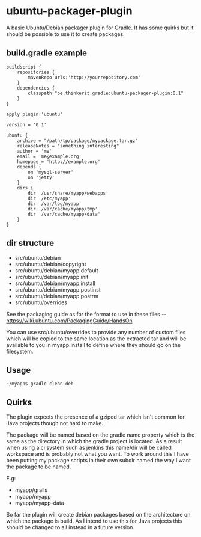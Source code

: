 ubuntu-packager-plugin
======================

A basic Ubuntu/Debian packager plugin for Gradle.
It has some quirks but it should be possible to use it to create packages.

build.gradle example
--------------------

    buildscript {
        repositories {
            mavenRepo urls:'http://yourrepository.com'
        }
        dependencies {
            classpath "be.thinkerit.gradle:ubuntu-packager-plugin:0.1"
        }
    }
    
    apply plugin:'ubuntu'
    
    version = '0.1'
    
    ubuntu {
        archive = "/path/tp/package/mypackage.tar.gz"
        releaseNotes = "something interesting"
        author = 'me'
        email = 'me@example.org'
        homepage = 'http://example.org'
        depends {
            on 'mysql-server'
            on 'jetty'
        }
        dirs {
            dir '/usr/share/myapp/webapps'
            dir '/etc/myapp'
            dir '/var/log/myapp'
            dir '/var/cache/myapp/tmp'
            dir '/var/cache/myapp/data'
        }
    }

dir structure
-------------

* src/ubuntu/debian
* src/ubuntu/debian/copyright
* src/ubuntu/debian/myapp.default
* src/ubuntu/debian/myapp.init
* src/ubuntu/debian/myapp.install
* src/ubuntu/debian/myapp.postinst
* src/ubuntu/debian/myapp.postrm
* src/ubuntu/overrides

See the packaging guide as for the format to use in these files -- https://wiki.ubuntu.com/PackagingGuide/HandsOn

You can use src/ubuntu/overrides to provide any number of custom files which will be copied to the same location as the extracted tar and will be available to you in myapp.install to define where they should go on the filesystem.

Usage
-----

    ~/myapp$ gradle clean deb

Quirks
------

The plugin expects the presence of a gziped tar which isn't common for Java projects though not hard to make.

The package will be named based on the gradle name property which is the same as the directory in which the gradle project is located. As a result when using a ci system such as jenkins this name/dir will be called workspace and is probably not what you want. To work around this I have been putting my package scripts in their own subdir named the way I want the package to be named.

E.g:
* myapp/grails
* myapp/myapp
* myapp/myapp-data

So far the plugin will create debian packages based on the architecture on which the package is build. As I intend to use this for Java projects this should be changed to all instead in a future version.

